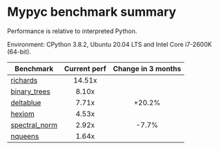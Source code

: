 # Mypyc benchmark summary

Performance is relative to interpreted Python.

Environment: CPython 3.8.2, Ubuntu 20.04 LTS and Intel Core i7-2600K (64-bit).

| Benchmark | Current perf | Change in 3 months |
| --- | :---: | :---: |
| [richards](benchmarks/richards.md) | 14.51x |  |
| [binary_trees](benchmarks/binary_trees.md) | 8.10x |  |
| [deltablue](benchmarks/deltablue.md) | 7.71x | +20.2% |
| [hexiom](benchmarks/hexiom.md) | 4.53x |  |
| [spectral_norm](benchmarks/spectral_norm.md) | 2.92x | -7.7% |
| [nqueens](benchmarks/nqueens.md) | 1.64x |  |
